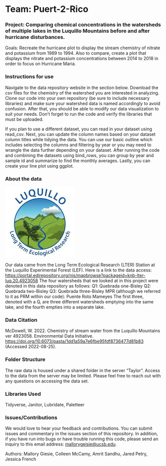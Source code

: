 # Team: Puert-2-Rico

### Project: Comparing chemical concentrations in the watersheds of multiple lakes in the Luquillo Mountains before and after hurricane disturbances.
Goals: Recreate the hurricane plot to display the stream chemistry of nitrate and potassium from 1989 to 1994. Also to compare, create a plot that displays the nitrate and potassium concentrations between 2014 to 2018 in order to focus on Hurricane Maria. 

### Instructions for use
Navigate to the data repository website in the section below. Download the csv files for the chemistry of the watershed you are interested in analyzing. Clone our code into your own repository (be sure to include necessary libraries) and make sure your watershed data is named accordingly to avoid confusion. After that, you should be able to modify our data visualization to suit your needs. Don’t forget to run the code and verify the libraries that must be uploaded. 

If you plan to use a different dataset, you can read in your dataset using read_csv. Next, you can update the column names based on your dataset column titles while tidying the data. You can use our basic outline which includes selecting the columns and filtering by year or you may need to wrangle the data further depending on your dataset. After running the code and combining the datasets using bind_rows, you can group by year and sample id and summarize to find the monthly averages. Lastly, you can create your line plot using ggplot.  

### About the data 

![Luquillo LTER logo](luquillo_logo.jpeg)

Our data came from the Long Term Ecological Research (LTER) Station at the Luquillo Experimental Forest (LEF).
Here is a link to the data access: 
https://portal.edirepository.org/nis/mapbrowse?packageid=knb-lter-luq.20.4923058
The four watersheds that we looked at in this project were denoted in this data repository as follows: 
Q1: Quebrada one-Bisley 
Q2: Quebrada two-Bisley
Q3: Quebrada three-Bisley
MPR (although we referred to it as PRM within our code): Puente Roto Mameyes
The first three, denoted with a Q, are three different watersheds emptying into the same lake, and the fourth empties into a separate lake.

### Data Citation
McDowell, W. 2022. Chemistry of stream water from the Luquillo Mountains ver 4923058. Environmental Data Initiative. https://doi.org/10.6073/pasta/1dd1a59a7e6fbe95fdf8736477d81b83 (Accessed 2022-08-25).
### Folder Structure
The raw data is housed under a shared folder in the server “Taylor”. Access to the data from the server may be limited. Please feel free to reach out with any questions on accessing the data set.


### Libraries Used 
Tidyverse,
Janitor,
Lubridate,
Paletteer


### Issues/Contributions
We would love to hear your feedback and contributions. You can submit issues and commentary in the issues section of this repository. In addition, if you have run into bugs or have trouble running this code, please send an inquiry to this email address: mallorygeisie@ucsb.edu. 

Authors: Mallory Giesie, Colleen McCamy, Amrit Sandhu, Jared Petry, Jessica French



